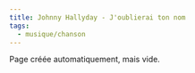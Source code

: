 ```yaml
---
title: Johnny Hallyday - J'oublierai ton nom
tags:
  - musique/chanson
---
```


Page créée automatiquement, mais vide.
